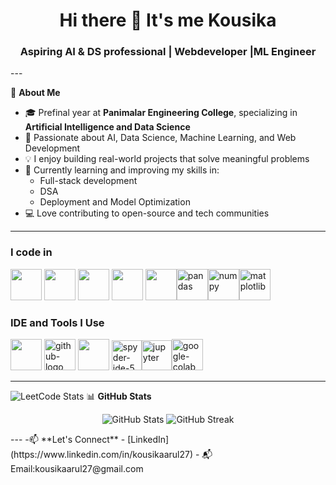 <h1 align="center"> Hi there 👋 It's me Kousika</h1>
<h3 align="center">Aspiring AI & DS professional | Webdeveloper |ML Engineer</h3>
---

🌟 **About Me**

- 🎓 Prefinal year at **Panimalar Engineering College**, specializing in **Artificial Intelligence and Data Science**
- 🚀 Passionate about AI, Data Science, Machine Learning, and Web Development
- 💡 I enjoy building real-world projects that solve meaningful problems
- 🌱 Currently learning and improving my skills in:
  - Full-stack development 
  - DSA
  - Deployment and Model Optimization
- 💻 Love contributing to open-source and tech communities
---
### I code in
<img height="50" width="50" src="https://img.icons8.com/color/48/000000/python.png" />  <img height="50" width="50" src="https://img.icons8.com/color/48/000000/java-coffee-cup-logo.png" /> <img height="50" width="50" src="https://img.icons8.com/color/48/000000/html-5.png" /> <img height="50" width="50" src="https://img.icons8.com/color/48/000000/css3.png" /> <img height="50" width="50" src="https://img.icons8.com/color/48/000000/javascript.png"/><img width="50" height="50" src="https://img.icons8.com/color/50/pandas.png" alt="pandas"/><img width="50" height="50" src="https://img.icons8.com/color/50/numpy.png" alt="numpy"/><img width="50" height="50" src="https://img.icons8.com/color/50/matplotlib.png" alt="matplotlib"/>

### IDE and Tools I Use
<img height="50" width="50" src="https://img.icons8.com/color/48/000000/visual-studio-code-2019.png"/> <img width="50" height="50" src="https://img.icons8.com/3d-fluency/50/github-logo.png" alt="github-logo"/> <img height="50" width="50" src="https://img.icons8.com/color/48/000000/figma--v1.png"/>   <img width="48" height="48" src="https://img.icons8.com/fluency/48/spyder-ide-5.png" alt="spyder-ide-5"/><img width="48" height="48" src="https://img.icons8.com/fluency/48/jupyter.png" alt="jupyter"/><img width="50" height="50" src="https://img.icons8.com/color/50/google-colab.png" alt="google-colab"/>

---
![LeetCode Stats](https://leetcard.jacoblin.cool/Kousika27?theme=wtf&font=Alata)
📊 **GitHub Stats**
<p align="center">
  <img src="https://github-readme-stats.vercel.app/api?username=kousika27&show_icons=true&theme=radical" alt="GitHub Stats" />
  <img src="https://github-readme-streak-stats.herokuapp.com?user=kousika27&theme=radical" alt="GitHub Streak" />
</p>
---
-📫 **Let's Connect**
- [LinkedIn](https://www.linkedin.com/in/kousikaarul27)
- 📬 Email:kousikaarul27@gmail.com
